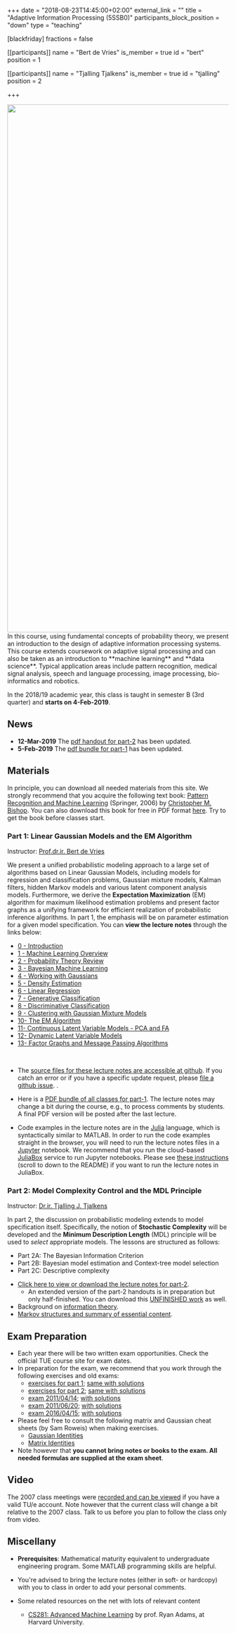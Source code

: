 +++
date = "2018-08-23T14:45:00+02:00"
external_link = ""
title = "Adaptive Information Processing (5SSB0)"
participants_block_position = "down"
type = "teaching"

[blackfriday]
    fractions = false

[[participants]]
    name = "Bert de Vries"
    is_member = true
    id = "bert"
    position = 1

[[participants]]
    name = "Tjalling Tjalkens"
    is_member = true
    id = "tjalling"
    position = 2

+++

<img src="/img/teaching/5SSB0-banner.png" width="1200px">
In this course, using fundamental concepts of probability theory, we present an
introduction to the design of adaptive information processing systems. This
course extends coursework on adaptive signal processing and can also be taken as
an introduction to **machine learning** and **data science**. Typical
application areas include pattern recognition, medical signal analysis, speech
and language processing, image processing, bio-informatics and robotics.

In the 2018/19 academic year, this class is taught in semester B (3rd quarter)
and **starts on 4-Feb-2019**.


## News

- **12-Mar-2019** The [pdf handout for part-2](https://github.com/bertdv/AIP-5SSB0/raw/master/lessons/Tjalling/AIP-part2-handout.pdf) has been updated.
- **5-Feb-2019** The [pdf bundle for part-1](https://github.com/bertdv/AIP-5SSB0/raw/master/output/AIP-5SSB0.pdf) has been updated.

<!---

- **8-Mar-2018**: Added answers to question 15 (on temporal models) in the [exercises for part-1](https://github.com/bertdv/AIP-5SSB0/blob/master/lessons/exercises/5MB20-exercises-part-1-with-solutions.pdf).

- **8-Mar-2018** Class materials for part-2 have been updated.

- **8-Mar-2018** The [lecture booklet in PDF-format for part-1](https://github.com/bertdv/AIP-5SSB0/raw/master/lessons/booklet/AIP-5SSB0-part-1-lectures-booklet.pdf) has been updated to incorporate some minor updates that were added over the past few weeks. No need to print out a new version if you have a previous version.

- **5-Mar-2018** There was a request to supply an answer to the three-coins problem (in [lesson 10 - The EM Algorithm](http://nbviewer.ipython.org/github/bertdv/AIP-5SSB0/blob/master/lessons/notebooks/10_The-General-EM-Algorithm.ipynb)). You can google [three coins EM algorithm](http://lmgtfy.com/?q=three+coins+EM+algorithm) to find many resources on the internet. The problem and solution was originally described in [Collins (1997), sec.3.1](https://github.com/bertdv/AIP-5SSB0/blob/master/lessons/notebooks/files/Collins-1997-The-EM-algorithm.pdf). I personally like [this concise summary](https://github.com/bertdv/AIP-5SSB0/blob/master/lessons/notebooks/files/Chen-EM-algorithm.pdf).

- **21-Mar-2018** Per request of some students, I added the corresponding lesson number to the [exercises for part 1](https://github.com/bertdv/AIP-5SSB0/blob/master/lessons/exercises/5MB20-exercises-part-1-with-solutions.pdf) (and reshuffled the sequence of exercises to match the sequence order of the lessons).

--->

## Materials

In principle, you can download all needed materials from this site. We strongly
recommend that you acquire the following text book: [Pattern Recognition and
Machine
Learning](https://www.bol.com/nl/p/pattern-recognition-and-machine-learning/1001004002773122)
(Springer, 2006) by [Christopher M.
Bishop](http://research.microsoft.com/en-us/um/people/cmbishop/index.htm). You
can also download this book for free in PDF format
[here](https://www.microsoft.com/en-us/research/uploads/prod/2006/01/Bishop-Pattern-Recognition-and-Machine-Learning-2006.pdf).
Try to get the book before classes start.

### Part 1: Linear Gaussian Models and the EM Algorithm

Instructor: [Prof.dr.ir. Bert de Vries](http://bertdv.nl)

We present a unified probabilistic modeling approach to a large set of algorithms based on Linear Gaussian
Models, including models for regression and classification problems, Gaussian mixture models, Kalman filters, hidden
Markov models and various latent component analysis models. Furthermore, we derive the **Expectation Maximization** (EM) algorithm for maximum likelihood estimation problems and present factor graphs as a unifying framework for efficient realization of probabilistic inference algorithms. In part 1, the emphasis will be on parameter estimation for a given model specification. You can **view the lecture notes** through the links below:

- [ 0 - Introduction](http://nbviewer.ipython.org/github/bertdv/AIP-5SSB0/blob/master/lessons/notebooks/00_Introduction.ipynb)
- [1 - Machine Learning Overview](http://nbviewer.ipython.org/github/bertdv/AIP-5SSB0/blob/master/lessons/notebooks/01_Machine-Learning-Overview.ipynb)
- [2 - Probability Theory Review](http://nbviewer.ipython.org/github/bertdv/AIP-5SSB0/blob/master/lessons/notebooks/02_Probability-Review.ipynb)
- [3 - Bayesian Machine Learning](http://nbviewer.ipython.org/github/bertdv/AIP-5SSB0/blob/master/lessons/notebooks/03_Bayesian-Machine-Learning.ipynb)
- [4 - Working with Gaussians](http://nbviewer.ipython.org/github/bertdv/AIP-5SSB0/blob/master/lessons/notebooks/04_Working-with-Gaussians.ipynb)
- [5 - Density Estimation](http://nbviewer.ipython.org/github/bertdv/AIP-5SSB0/blob/master/lessons/notebooks/05_Density-Estimation.ipynb)
- [6 - Linear Regression](http://nbviewer.ipython.org/github/bertdv/AIP-5SSB0/blob/master/lessons/notebooks/06_Linear-Regression.ipynb)
- [7 - Generative Classification](http://nbviewer.ipython.org/github/bertdv/AIP-5SSB0/blob/master/lessons/notebooks/07_Generative-Classification.ipynb)
- [8 - Discriminative Classification](http://nbviewer.ipython.org/github/bertdv/AIP-5SSB0/blob/master/lessons/notebooks/08_Discriminative-Classification.ipynb)
- [9 - Clustering with Gaussian Mixture Models](http://nbviewer.ipython.org/github/bertdv/AIP-5SSB0/blob/master/lessons/notebooks/09_Clustering-with-Gaussian-Mixture-Models.ipynb)
- [10- The EM Algorithm](http://nbviewer.ipython.org/github/bertdv/AIP-5SSB0/blob/master/lessons/notebooks/10_The-General-EM-Algorithm.ipynb)
- [11- Continuous Latent Variable Models - PCA and FA](http://nbviewer.ipython.org/github/bertdv/AIP-5SSB0/blob/master/lessons/notebooks/11_Continuous-Latent-Variable-Models-PCA-and-FA.ipynb)     
- [12- Dynamic Latent Variable Models](http://nbviewer.ipython.org/github/bertdv/AIP-5SSB0/blob/master/lessons/notebooks/12_Dynamic-Latent-Variable-Models.ipynb)     
- [13- Factor Graphs and Message Passing Algorithms](http://nbviewer.ipython.org/github/bertdv/AIP-5SSB0/blob/master/lessons/notebooks/13_Factor-Graphs-and-Message-Passing-Algorithms.ipynb)


<!---
- [14- EM as a Message Passing Algorithm](http://nbviewer.ipython.org/github/bertdv/AIP-5SSB0/blob/master/lessons/notebooks/14_EM-as-Message-Passing.ipynb) (this lesson not at exam!)
--->
<br/>

- The [source files for these lecture notes are accessible at github](https://github.com/bertdv/AIP-5SSB0). If you catch an error or if you have a specific update request, please [file a github issue](https://github.com/bertdv/AIP-5SSB0/issues/new).
.
- Here is a [PDF bundle of all classes for part-1](https://github.com/bertdv/AIP-5SSB0/raw/master/output/AIP-5SSB0.pdf). The lecture notes may change a bit during the course, e.g., to process comments by students. A final PDF version will be posted after the last lecture.

- Code examples in the lecture notes are in the [Julia](http://julialang.org/) language, which is syntactically similar to MATLAB. In order to run the code examples straight in the browser, you will need to run the lecture notes files in a [Jupyter](http://jupyter.org/) notebook. We recommend that you run the cloud-based [JuliaBox](https://www.juliabox.com/) service to run Jupyter notebooks. Please see [these instructions](https://github.com/bertdv/AIP-5SSB0) (scroll to down to the README) if you want to run the lecture notes in JuliaBox.

### Part 2: Model Complexity Control and the MDL Principle

Instructor: [Dr.ir. Tjalling J. Tjalkens](https://research.tue.nl/en/persons/tjalling-tjalkens)

In part 2, the discussion on probabilistic modeling extends to model specification itself. Specifically, the notion of **Stochastic Complexity** will be developed and the **Minimum Description Length** (MDL) principle will be used to _select_ appropriate models. The lessons are structured as follows:

- Part 2A: The Bayesian Information Criterion
- Part 2B: Bayesian model estimation and Context-tree model selection
- Part 2C: Descriptive complexity

<!-- break -->

* [Click here to view or download the lecture notes for part-2](https://github.com/bertdv/AIP-5SSB0/raw/master/lessons/Tjalling/AIP-part2-handout.pdf?dl=0).
  * An extended version of the part-2 handouts is in preparation but only
    half-finished. You can download this [UNFINISHED
    work](https://github.com/bertdv/AIP-5SSB0/raw/master/lessons/Tjalling/AIP-part2-article.pdf?dl=0)
    as well.
* Background on [information theory](https://github.com/bertdv/AIP-5SSB0/raw/master/lessons/Tjalling/information-theory-background.pdf?dl=0).
* [Markov structures and summary of essential content](https://github.com/bertdv/AIP-5SSB0/raw/master/lessons/Tjalling/summary-of-essential-content.pdf?dl=0).

## Exam Preparation

- Each year there will be two written exam opportunities. Check the official TUE course site for exam dates.
- In preparation for the exam, we recommend that you work through the following exercises and old exams:
  * [exercises for part 1](https://github.com/bertdv/AIP-5SSB0/raw/master/lessons/exercises/5MB20-exercises-part-1.pdf); [same with solutions](https://github.com/bertdv/AIP-5SSB0/raw/master/lessons/exercises/5MB20-exercises-part-1-with-solutions.pdf)
  * [exercises for part 2](https://github.com/bertdv/AIP-5SSB0/raw/master/lessons/exercises/5MB20-exercises-part-2.pdf); [same with solutions](https://github.com/bertdv/AIP-5SSB0/raw/master/lessons/exercises/5MB20-exercises-part-2-hints.pdf)
  * [exam 2011/04/14](https://github.com/bertdv/AIP-5SSB0/raw/master/lessons/exercises/110414-5mb20-exam.pdf); [with solutions](https://github.com/bertdv/AIP-5SSB0/raw/master/lessons/exercises/110414-5mb20-exam-with-solutions.pdf)
  * [exam 2011/06/20](https://github.com/bertdv/AIP-5SSB0/raw/master/lessons/exercises/110620-5MB20-exam.pdf); [with solutions](https://github.com/bertdv/AIP-5SSB0/raw/master/lessons/exercises/110620-5MB20-exam-with-solutions.pdf)
  * [exam 2016/04/15](https://github.com/bertdv/AIP-5SSB0/raw/master/lessons/exercises/160415-5mb20-5SSB0-exam.pdf); [with solutions](https://github.com/bertdv/AIP-5SSB0/raw/master/lessons/exercises/160415-5mb20-5SSB0-exam-with-solutions.pdf)
- Please feel free to consult the following matrix and Gaussian cheat sheets (by Sam Roweis) when making exercises.
  * [Gaussian Identities](https://github.com/bertdv/AIP-5SSB0/raw/master/lessons/notebooks/files/RoweisS-gaussian_formulas.pdf?dl=0)
  * [Matrix Identities](https://github.com/bertdv/AIP-5SSB0/raw/master/lessons/notebooks/files/RoweisS-matrix_identities.pdf?dl=0)
- Note however that **you cannot bring notes or books to the exam. All needed formulas are supplied at the exam sheet**.

## Video

The 2007 class meetings were [recorded and can be viewed](http://videocollege.tue.nl)
if you have a valid TU/e account. Note however that the current class will
change a bit relative to the 2007 class. Talk to us before you plan to
follow the class only from video.

## Miscellany

- **Prerequisites**: Mathematical maturity equivalent to undergraduate engineering program.
Some MATLAB programming skills are helpful.

- You're advised to bring the lecture notes (either in soft- or hardcopy) with you to class in order to add your personal comments.

- Some related resources on the net with lots of relevant content
  - [CS281: Advanced Machine Learning](http://www.seas.harvard.edu/courses/cs281/) by prof. Ryan Adams, at Harvard University.
